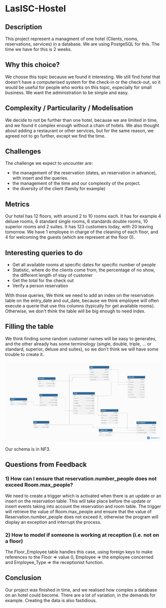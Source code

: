 # LasISC-Hostel

## Description
This project represent a managment of one hotel (Clients, rooms, reservations, services) in a database. We are using PostgeSQL for this.
The time we have for this is 2 weeks.

## Why this choice?

We choose this topic because we found it interesting. We still find hotel that doesn't have a computerised system for the check-in or the check-out, so it would be useful for people who works on this topic, especially for small business. We want the administration to be simple and easy.

## Complexity / Particularity / Modelisation

We decide to not be further than one hotel, because we are limited in time, and we found it complex enough without a chain of hotels. We also thought about adding a restaurant or other services, but for the same reason, we agreed not to go further, except we find the time.

## Challenges
The challenge we expect to uncounter are:
  - the management of the reservation (dates, an reservation in advance), with insert and the queries.
  - the management of the time and our complexity of the project.
  - the diversity of the client (family for example)

## Metrics

Our hotel has 12 floors, with around 2 to 10 rooms each. It has for example 4 deluxe rooms, 6 standard single rooms, 6 standards double rooms, 10 superior rooms and 2 suites. It has 123 customers today, with 20 leaving tomorrow. We have 1 employee in charge of the cleaning of each floor, and 4 for welcoming the guests (which are represent at the floor 0).

## Interesting queries to do 

- Get all available rooms at specific dates for specific number of people
- Statistic, where do the clients come from, the percentage of no show, the different length of stay of customer
- Get the total for the check out
- Verify a person reservation

With those queries, We think we need to add an index on the reservation table on the entry_date and out_date, because we think employee will often execute a querie that use this columns (typically for get available rooms). Otherwise, we don't think the table will be big enough to need index.

## Filling the table

We think finding some random customer names will be easy to generates, and the other already has some terminology (single, double, triple, ... or standard, superior, deluxe and suites), so we don't think we will have some trouble to create it.

![LasISC Hostel diagram](LasISC%20Hostel%20diagram.png)

Our schema is in NF3.

## Questions from Feedback

### 1) How can I ensure that reservation.number_people does not exceed Room.max_people?

We need to create a trigger which is activated when there is an update or an insert on the reservation table. This will take place before the update or insert events taking into account the reservation and room table. The trigger will retrieve the value of Room.max_people and ensure that the value of Reservation.number_people does not exceed it, otherwise the program will display an exception and interrupt the process.

### 2) How to model if someone is working at reception (i.e. not on a floor)

The Floor_Employee table handles this case, using foreign keys to make references to the Floor => value 0, Employee => the employee concerned and Employee_Type => the receptionist function.

## Conclusion

Our project was finished in time, and we realised how complex a database on an hotel could become. There are a lot of variation, in the demands for example. Creating the data is also fastidious.
